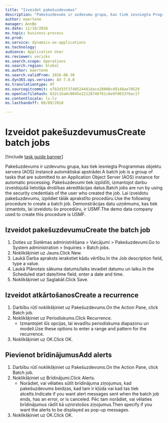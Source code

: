 ```yaml
--- 
title: "Izveidot pakešuzdevumus"
description: "Pakešuzdevums ir uzdevumu grupa, kas tiek iesniegta Programmas objektu servera (AOS) instancē automātiskai apstrādei."
author: maertenm
manager: AnnBe
ms.date: 11/10/2016
ms.topic: business-process
ms.prod: 
ms.service: dynamics-ax-applications
ms.technology: 
audience: Application User
ms.reviewer: sericks
ms.search.scope: Operations
ms.search.region: Global
ms.author: maertenm
ms.search.validFrom: 2016-06-30
ms.dyn365.ops.version: AX 7.0.0
ms.translationtype: HT
ms.sourcegitcommit: e782d33f3748524491dace28008cd9148ae70529
ms.openlocfilehash: b32c16a0c0045e22128746f81c6e9fd03370ac1f
ms.contentlocale: lv-lv
ms.lasthandoff: 08/09/2018

---
```

# <a name="create-batch-jobs"></a><span data-ttu-id="b8d00-103">Izveidot pakešuzdevumus</span><span class="sxs-lookup"><span data-stu-id="b8d00-103">Create batch jobs</span></span>

[!include [task guide banner](../../includes/task-guide-banner.md)]

<span data-ttu-id="b8d00-104">Pakešuzdevums ir uzdevumu grupa, kas tiek iesniegta Programmas objektu servera (AOS) instancē automātiskai apstrādei.</span><span class="sxs-lookup"><span data-stu-id="b8d00-104">A batch job is a group of tasks that are submitted to an Application Object Server (AOS) instance for automatic processing.</span></span> <span data-ttu-id="b8d00-105">Pakešuzdevumi tiek izpildīti, izmantojot darbu izveidojušā lietotāja drošības akreditācijas datus.</span><span class="sxs-lookup"><span data-stu-id="b8d00-105">Batch jobs are run by using the security credentials of the user who created the job.</span></span> <span data-ttu-id="b8d00-106">Lai izveidotu pakešuzdevumu, izpildiet tālāk aprakstīto procedūru.</span><span class="sxs-lookup"><span data-stu-id="b8d00-106">Use the following procedure to create a batch job.</span></span> <span data-ttu-id="b8d00-107">Demonstrācijas datu uzņēmums, kas tiek izmantots, lai izveidotu šo procedūru, ir USMF.</span><span class="sxs-lookup"><span data-stu-id="b8d00-107">The demo data company used to create this procedure is USMF.</span></span>


## <a name="create-the-batch-job"></a><span data-ttu-id="b8d00-108">Izveidot pakešuzdevumu</span><span class="sxs-lookup"><span data-stu-id="b8d00-108">Create the batch job</span></span>
1. <span data-ttu-id="b8d00-109">Doties uz Sistēmas administrēšana > Vaicājumi > Pakešuzdevumi.</span><span class="sxs-lookup"><span data-stu-id="b8d00-109">Go to System administration > Inquiries > Batch jobs.</span></span>
2. <span data-ttu-id="b8d00-110">Noklikšķiniet uz Jauns.</span><span class="sxs-lookup"><span data-stu-id="b8d00-110">Click New.</span></span>
3. <span data-ttu-id="b8d00-111">Laukā Darba apraksts ierakstiet kādu vērtību.</span><span class="sxs-lookup"><span data-stu-id="b8d00-111">In the Job description field, type a value.</span></span>
4. <span data-ttu-id="b8d00-112">Laukā Plānotais sākuma datums/laiks ievadiet datumu un laiku.</span><span class="sxs-lookup"><span data-stu-id="b8d00-112">In the Scheduled start date/time field, enter a date and time.</span></span>
5. <span data-ttu-id="b8d00-113">Noklikšķiniet uz Saglabāt.</span><span class="sxs-lookup"><span data-stu-id="b8d00-113">Click Save.</span></span>

## <a name="create-a-recurrence"></a><span data-ttu-id="b8d00-114">Izveidot atkārtošanos</span><span class="sxs-lookup"><span data-stu-id="b8d00-114">Create a recurrence</span></span>
1. <span data-ttu-id="b8d00-115">Darbību rūtī noklikšķiniet uz Pakešuzdevums.</span><span class="sxs-lookup"><span data-stu-id="b8d00-115">On the Action Pane, click Batch job.</span></span>
2. <span data-ttu-id="b8d00-116">Noklikšķiniet uz Periodiskums.</span><span class="sxs-lookup"><span data-stu-id="b8d00-116">Click Recurrence.</span></span>
    * <span data-ttu-id="b8d00-117">Izmantojiet šīs opcijas, lai ievadītu periodiskuma diapazonu un modeli.</span><span class="sxs-lookup"><span data-stu-id="b8d00-117">Use these options to enter a range and pattern for the recurrence.</span></span>  
3. <span data-ttu-id="b8d00-118">Noklikšķiniet uz OK.</span><span class="sxs-lookup"><span data-stu-id="b8d00-118">Click OK.</span></span>

## <a name="add-alerts"></a><span data-ttu-id="b8d00-119">Pievienot brīdinājumus</span><span class="sxs-lookup"><span data-stu-id="b8d00-119">Add alerts</span></span>
1. <span data-ttu-id="b8d00-120">Darbību rūtī noklikšķiniet uz Pakešuzdevums.</span><span class="sxs-lookup"><span data-stu-id="b8d00-120">On the Action Pane, click Batch job.</span></span>
2. <span data-ttu-id="b8d00-121">Noklikšķiniet uz Brīdinājumi.</span><span class="sxs-lookup"><span data-stu-id="b8d00-121">Click Alerts.</span></span>
    * <span data-ttu-id="b8d00-122">Norādiet, vai vēlaties sūtīt brīdinājuma ziņojumus, kad pakešuzdevums beidzas, kad tam ir kļūda vai kad tas tiek atcelts.</span><span class="sxs-lookup"><span data-stu-id="b8d00-122">Indicate if you want alert messages sent when the batch job ends, has an error, or is canceled.</span></span> <span data-ttu-id="b8d00-123">Pēc tam norādiet, vai vēlaties brīdinājumus rādīt kā uznirstošos ziņojumus.</span><span class="sxs-lookup"><span data-stu-id="b8d00-123">Then specify if you want the alerts to be displayed as pop-up messages.</span></span>   
3. <span data-ttu-id="b8d00-124">Noklikšķiniet uz OK.</span><span class="sxs-lookup"><span data-stu-id="b8d00-124">Click OK.</span></span>



